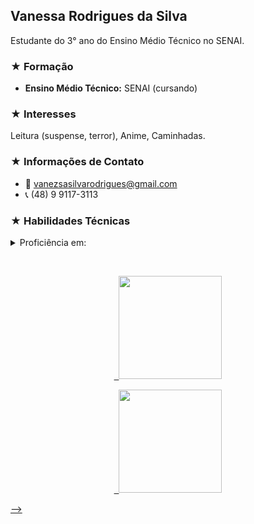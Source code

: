 ## Vanessa Rodrigues da Silva

Estudante do 3° ano do Ensino Médio Técnico no SENAI.

### ★ Formação

* **Ensino Médio Técnico:** SENAI (cursando)

### ★ Interesses

Leitura (suspense, terror), Anime, Caminhadas.

### ★ Informações de Contato

* 📧 vanezsasilvarodrigues@gmail.com
* 📞 (48) 9 9117-3113

### ★ Habilidades Técnicas

<details>
<summary> Proficiência em:</summary>
 
1.  **HTML:** Experiência na estruturação de conteúdo web.  
2.  **CSS:** Habilidade na estilização e apresentação visual de  páginas web.  
3.  **JavaScript:** Conhecimento em interatividade e manipulação do DOM.  
   
</details>

<div align="center">

    <a href="https://github.com/vanessarodriguesdasilva">

  <img height="165em" src=""/>

  <img height="165em" src=""/>

</div>

-->




 









